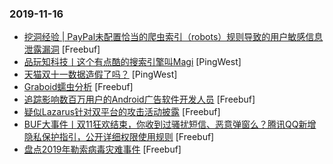 ### 2019-11-16

* [挖洞经验 | PayPal未配置恰当的爬虫索引（robots）规则导致的用户敏感信息泄露漏洞](https://www.freebuf.com/vuls/217007.html) [Freebuf]
* [品玩知科技丨这个有点酷的搜索引擎叫Magi](https://www.pingwest.com/a/197366) [PingWest]
* [天猫双十一数据造假了吗？](https://www.pingwest.com/a/197669) [PingWest]
* [Graboid蠕虫分析](https://www.freebuf.com/articles/network/217100.html) [Freebuf]
* [追踪影响数百万用户的Android广告软件开发人员](https://www.freebuf.com/articles/terminal/219404.html) [Freebuf]
* [疑似Lazarus针对双平台的攻击活动披露](https://www.freebuf.com/articles/system/218901.html) [Freebuf]
* [BUF大事件丨双11狂欢结束，你收到过骚扰短信、恶意弹窗么？腾讯QQ新增隐私保护指引，公开详细权限使用规则](https://www.freebuf.com/news/220072.html) [Freebuf]
* [盘点2019年勒索病毒灾难事件](https://www.freebuf.com/news/218683.html) [Freebuf]
